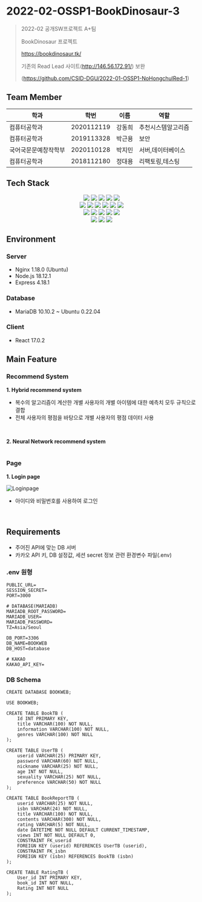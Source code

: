 # 2022-02-OSSP1-BookDinosaur-3


> 2022-02 공개SW프로젝트 A+팀
> 
> BookDinosaur 프로젝트
> 
> https://bookdinosaur.tk/
>
> 기존의 Read Lead 사이트(http://146.56.172.91/) 보완
>
> (https://github.com/CSID-DGU/2022-01-OSSP1-NoHongchulRed-1)




## Team Member

|학과|학번|이름|역할|
|------|------|---|---|
|컴퓨터공학과|2020112119|강동희|추천시스템알고리즘|
|컴퓨터공학과|2019113328|박근용|보안|
|국어국문문예창작학부|2020110128|박지민|서버,데이터베이스|
|컴퓨터공학과|2018112180|정대용|리팩토링,테스팅|




## Tech Stack

<div align=center>
  <img src="https://img.shields.io/badge/Ubuntu-E95420?style=for-the-badge&logo=Ubuntu&logoColor=black">
  <img src="https://img.shields.io/badge/oracle cloud-F80000?style=for-the-badge&logo=oracle&logoColor=white">
  <img src="https://img.shields.io/badge/docker-2496ED?style=for-the-badge&logo=docker&logoColor=white">
  <img src="https://img.shields.io/badge/nginx-009639?style=for-the-badge&logo=nginx&logoColor=white">
  <img src="https://img.shields.io/badge/Let's Encrypt-003A70?style=for-the-badge&logo=Let's Encrypt&logoColor=white">
  <br>
  
  <img src="https://img.shields.io/badge/html5-E34F26?style=for-the-badge&logo=html5&logoColor=white">
  <img src="https://img.shields.io/badge/css-1572B6?style=for-the-badge&logo=css3&logoColor=white">
  <img src="https://img.shields.io/badge/javascript-F7DF1E?style=for-the-badge&logo=javascript&logoColor=black">
  <img src="https://img.shields.io/badge/React-61DAFB?style=for-the-badge&logo=React&logoColor=black">
  <img src="https://img.shields.io/badge/npm-CB3837?style=for-the-badge&logo=npm&logoColor=white">
  <img src="https://img.shields.io/badge/Express-000000?style=for-the-badge&logo=Express&logoColor=white">
  <br>

  <img src="https://img.shields.io/badge/python-3776AB?style=for-the-badge&logo=python&logoColor=white">
  <img src="https://img.shields.io/badge/Node.js-339933?style=for-the-badge&logo=Node.js&logoColor=white">
  <img src="https://img.shields.io/badge/scikitlearn-F7931E?style=for-the-badge&logo=scikit-learn&logoColor=white">
  <img src="https://img.shields.io/badge/MariaDB-003545?style=for-the-badge&logo=MariaDB&logoColor=white">
  <img src="https://img.shields.io/badge/KakaoAPI-FFCD00?style=for-the-badge&logo=Kakao&logoColor=black">
  <br>

  <img src="https://img.shields.io/badge/Visual Studio Code-007ACC?style=for-the-badge&logo=Visual Studio Code&logoColor=white">
  <img src="https://img.shields.io/badge/git-F05032?style=for-the-badge&logo=git&logoColor=white">
  <img src="https://img.shields.io/badge/github-181717?style=for-the-badge&logo=github&logoColor=white">
</div>




## Environment

### Server
- Nginx 1.18.0 (Ubuntu)
- Node.js 18.12.1
- Express 4.18.1

### Database
- MariaDB 10.10.2 ~ Ubuntu 0.22.04 

### Client
- React 17.0.2




## Main Feature

### Recommend System

**1. Hybrid recommend system**
- 복수의 알고리즘이 계산한 개별 사용자의 개별 아이템에 대한 예측치 모두 규칙으로 결합
- 전체 사용자의 평점을 바탕으로 개별 사용자의 평점 데이터 사용
<br>

**2. Neural Network recommend system**
<br>
<br>
### Page
**1. Login page**

![Loginpage](https://user-images.githubusercontent.com/83688807/173960048-0095d697-658e-4765-8e64-bbf409d9fe81.PNG)
- 아이디와 비밀번호를 사용하여 로그인
<br>

## Requirements

-   주어진 API에 맞는 DB 서버
-   카카오 API 키, DB 설정값, 세션 secret 정보 관련 환경변수 파일(.env)

### .env 원형

```
PUBLIC_URL=
SESSION_SECRET=
PORT=3000

# DATABASE(MARIADB)
MARIADB_ROOT_PASSWORD=
MARIADB_USER=
MARIADB_PASSWORD=
TZ=Asia/Seoul

DB_PORT=3306
DB_NAME=BOOKWEB
DB_HOST=database

# KAKAO
KAKAO_API_KEY=
```

### DB Schema

```
CREATE DATABASE BOOKWEB;

USE BOOKWEB;

CREATE TABLE BookTB (
    Id INT PRIMARY KEY,
    title VARCHAR(100) NOT NULL,
    information VARCHAR(100) NOT NULL,
    genres VARCHAR(100) NOT NULL
);

CREATE TABLE UserTB (
    userid VARCHAR(25) PRIMARY KEY,
    password VARCHAR(60) NOT NULL,
    nickname VARCHAR(25) NOT NULL,
    age INT NOT NULL,
    sexuality VARCHAR(25) NOT NULL,
    preference VARCHAR(50) NOT NULL
);

CREATE TABLE BookReportTB (
    userid VARCHAR(25) NOT NULL,
    isbn VARCHAR(24) NOT NULL,
    title VARCHAR(100) NOT NULL,
    contents VARCHAR(300) NOT NULL,
    rating VARCHAR(5) NOT NULL,
    date DATETIME NOT NULL DEFAULT CURRENT_TIMESTAMP,
    views INT NOT NULL DEFAULT 0,
    CONSTRAINT FK_userid
    FOREIGN KEY (userid) REFERENCES UserTB (userid),
    CONSTRAINT FK_isbn
    FOREIGN KEY (isbn) REFERENCES BookTB (isbn)
);

CREATE TABLE RatingTB (
    User_id INT PRIMARY KEY,
    book_id INT NOT NULL,
    Rating INT NOT NULL
);
```
